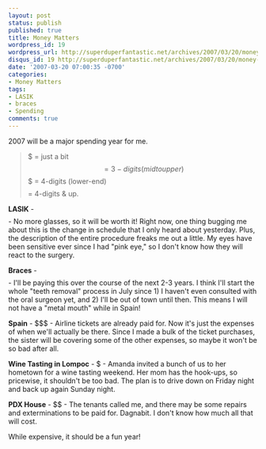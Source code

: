 ```yaml
---
layout: post
status: publish
published: true
title: Money Matters
wordpress_id: 19
wordpress_url: http://superduperfantastic.net/archives/2007/03/20/money-matters/
disqus_id: 19 http://superduperfantastic.net/archives/2007/03/20/money-matters/
date: '2007-03-20 07:00:35 -0700'
categories:
- Money Matters
tags:
- LASIK
- braces
- Spending
comments: true
---
```

2007 will be a major spending year for me.

> $ = just a bit  
> $$ = 3-digits (mid to upper)  
> $$$ = 4-digits (lower-end)  
> $$$$ = 4-digits & up.

**LASIK** - $$$$ - No more glasses, so it will be worth it! Right now, one thing bugging me about this is the change in schedule that I only heard about yesterday. Plus, the description of the entire procedure freaks me out a little. My eyes have been sensitive ever since I had "pink eye," so I don't know how they will react to the surgery.

**Braces** - $$$$ - I'll be paying this over the course of the next 2-3 years. I think I'll start the whole "teeth removal" process in July since 1) I haven't even consulted with the oral surgeon yet, and 2) I'll be out of town until then. This means I will not have a "metal mouth" while in Spain!

**Spain** - $$$ - Airline tickets are already paid for. Now it's just the expenses of when we'll actually be there. Since I made a bulk of the ticket purchases, the sister will be covering some of the other expenses, so maybe it won't be so bad after all.

**Wine Tasting in Lompoc** - $ - Amanda invited a bunch of us to her hometown for a wine tasting weekend. Her mom has the hook-ups, so pricewise, it shouldn't be too bad. The plan is to drive down on Friday night and back up again Sunday night.

**PDX House** - $$ - The tenants called me, and there may be some repairs and exterminations to be paid for. Dagnabit. I don't know how much all that will cost.

While expensive, it should be a fun year!